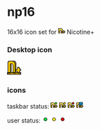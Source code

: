 # np16
16x16 icon set for ![alt text](/n.png) Nicotine+


### Desktop icon
![alt text](/org.nicotine_plus.Nicotine.png)

### icons
taskbar status: ![alt text](/trayicon_connect.png) ![alt text](/trayicon_away.png) ![alt text](/trayicon_disconnect.png) ![alt text](/trayicon_msg.png)

user status:
![alt text](/online.png)
![alt text](/away.png)
![alt text](/offline.png)
